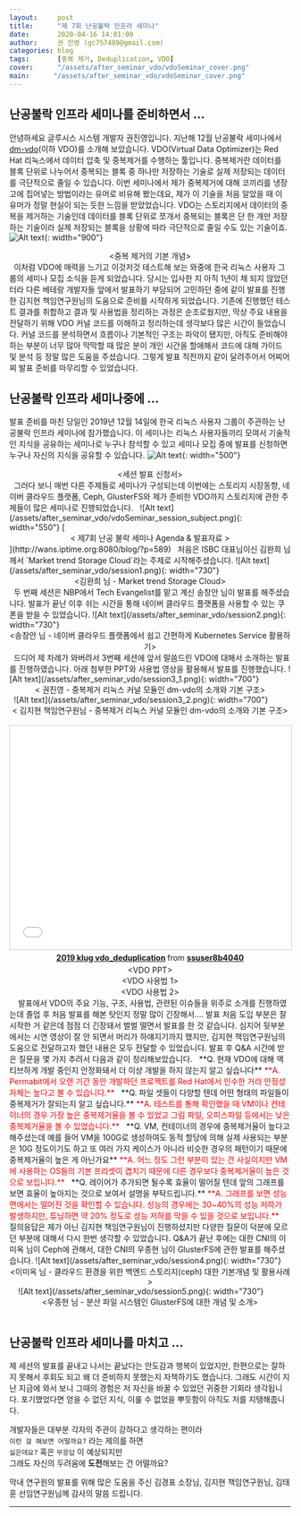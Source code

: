 ```yaml
---
layout:     post
title:      "제 7회 난공불락 인프라 세미나"
date:       2020-04-16 14:01:00
author:     권 진영 (gc757489@gmail.com)
categories: blog
tags:       [중복 제거, Deduplication, VDO]
cover:      "/assets/after_seminar_vdo/vdoSeminar_cover.png"
main:      "/assets/after_seminar_vdo/vdoSeminar_cover.png"
---
```


## 난공불락 인프라 세미나를 준비하면서 ...
안녕하세요 글루시스 시스템 개발자 권진영입니다. 지난해 12월 난공불락 세미나에서 [dm-vdo](https://github.com/dm-vdo)(이하 VDO)를 소개해 보았습니다. VDO(Virtual Data Optimizer)는 Red Hat 리눅스에서 데이터 압축 및 중복제거를 수행하는 툴입니다. 중복제거란 데이터를 블록 단위로 나누어서 중복되는 블록 중 하나만 저장하는 기술로 실제 저장되는 데이터를 극단적으로 줄일 수 있습니다.
이번 세미나에서 제가 중복제거에 대해 코끼리를 냉장고에 집어넣는 방법이라는 유머로 비유해 봤는데요, 제가 이 기술을 처음 알았을 때 이 유머가 정말 현실이 되는 듯한 느낌을 받았었습니다.
VDO는 스토리지에서 데이터의 중복을 제거하는 기술인데 데이터를 블록 단위로 쪼개서 중복되는 블록은 단 한 개만 저장하는 기술이라 실제 저장되는 블록을 상황에 따라 극단적으로 줄일 수도 있는 기술이죠.  
![Alt text](/assets/after_seminar_vdo/vdoSeminar_concept.png){: width="900"}
<center>&#60;중복 제거의 기본 개념&#62;</center>  
&nbsp;  
이처럼 VDO에 매력을 느기고 이것저것 테스트해 보는 와중에 한국 리눅스 사용자 그룹의 세미나 모집 소식을 듣게 되었습니다.
당시는 입사한 지 아직 1년이 채 되지 않았던 터라 다른 베테랑 개발자들 앞에서 발표하기 부담되어 고민하던 중에 같이 발표를 진행한 김지현 책임연구원님의 도움으로 준비를 시작하게 되었습니다. 
기존에 진행했던 테스트 결과를 취합하고 결과 및 사용법을 정리하는 과정은 순조로웠지만, 막상 주요 내용을 전달하기 위해 VDO 커널 코드를 이해하고 정리하는데 생각보다 많은 시간이 들었습니다.
커널 코드를 분석하면서 흐름이나 기본적인 구조는 파악이 됐지만, 아직도 준비해야 하는 부분이 너무 많아 막막할 때 많은 분이 개인 시간을 할애해서 코드에 대해 가이드 및 분석 등 정말 많은 도움을 주셨습니다.
그렇게 발표 직전까지 같이 달려주어서 어찌어찌 발표 준비를 마무리할 수 있었습니다. 

## 난공불락 인프라 세미나중에 ...
발표 준비를 마친 당일인 2019년 12월 14일에 한국 리눅스 사용자 그룹이 주관하는 난공불락 인프라 세미나에 참가했습니다.
이 세미나는 리눅스 사용자들끼리 모여서 기술적인 지식을 공유하는 세미나로 누구나 참석할 수 있고 세미나 모집 중에 발표를 신청하면 누구나 자신의 지식을 공유할 수 있습니다.
![Alt text](/assets/after_seminar_vdo/vdoSeminar_session_form.png){: width="500"}
<center>&#60;세션 발표 신청서&#62;</center>  
&nbsp;  
그러다 보니 매번 다른 주제들로 세미나가 구성되는데 이번에는 스토리지 시장동향, 네이버 클라우드 플랫폼, Ceph, GlusterFS와 제가 준비한 VDO까지 스토리지에 관한 주제들이 많은 세미나로 진행되었습니다.
&nbsp;  
![Alt text](/assets/after_seminar_vdo/vdoSeminar_session_subject.png){: width="550"}
[<center>&#60; 제7회 난공 불락 세미나 Agenda & 발표자료 &#62;</center>](http://wans.iptime.org:8080/blog/?p=589)  
&nbsp;  
처음은 ISBC 대표님이신 김완희 님께서 `Market trend Storage Cloud`라는 주제로 시작해주셨습니다.
![Alt text](/assets/after_seminar_vdo/session1.png){: width="730"}
<center>&#60;김완희 님 - Market trend Storage Cloud&#62;</center>  
&nbsp;  
두 번째 세션은 NBP에서 Tech Evangelist를 맡고 계신 송창안 님이 발표를 해주셨습니다. 발표가 끝난 이후 쉬는 시간을 통해 네이버 클라우드 플랫폼을 사용할 수 있는 쿠폰을 받을 수 있었습니다.
![Alt text](/assets/after_seminar_vdo/session2.png){: width="730"}
<center>&#60;송창안 님 - 네이버 클라우드 플랫폼에서 쉽고 간편하게 Kubernetes Service 활용하기&#62;</center>  
&nbsp;  
드디어 제 차례가 와버려서 3번째 세션에 앞서 말씀드린 VDO에 대해서 소개하는 발표를 진행하였습니다.
아래 첨부한 PPT와 사용법 영상을 활용해서 발표를 진행했습니다.
![Alt text](/assets/after_seminar_vdo/session3_1.png){: width="700"}
<center>&#60; 권진영 - 중복제거 리눅스 커널 모듈인 dm-vdo의 소개와 기본 구조&#62;</center>  
&nbsp;  
![Alt text](/assets/after_seminar_vdo/session3_2.png){: width="700"}
<center>&#60; 김지현 책임연구원님 - 중복제거 리눅스 커널 모듈인 dm-vdo의 소개와 기본 구조&#62;</center>  
&nbsp;  
<center><iframe src="//www.slideshare.net/slideshow/embed_code/key/2MPGSylcAnoGZz" width="700" height="400" frameborder="0" marginwidth="0" marginheight="0" scrolling="no" style="border:1px solid #CCC; border-width:1px; margin-bottom:5px; max-width: 100%;" allowfullscreen> </iframe> <div style="margin-bottom:5px"> <strong> <a href="//www.slideshare.net/secret/2MPGSylcAnoGZz" title="2019 klug vdo_deduplication" target="_blank">2019 klug vdo_deduplication</a> </strong> from <strong><a href="https://www.slideshare.net/ssuser8b4040" target="_blank">ssuser8b4040</a></strong> </div></center>
<center>&#60;VDO PPT&#62;</center>  
<center><script id="asciicast-sscQMnUKOYZFR8wJDQZEJ3l2E" src="https://asciinema.org/a/sscQMnUKOYZFR8wJDQZEJ3l2E.js" async data-size="small" data-cols="95" data-rows="20" ></script></center>
<center>&#60;VDO 사용법 1&#62;</center>  
<center><script id="asciicast-pHmk7IbPP3zt0vaWK6AShdPF4" src="https://asciinema.org/a/pHmk7IbPP3zt0vaWK6AShdPF4.js" async data-size="small" data-cols="95" data-rows="20" ></script></center>
<center>&#60;VDO 사용법 2&#62;</center>  
&nbsp;  
&nbsp;  
발표에서 VDO의 주요 기능, 구조, 사용법, 관련된 이슈들을 위주로 소개를 진행하였는데 졸업 후 처음 발표를 해본 탓인지 정말 많이 긴장해서.... 발표 처음 도입 부분은 잘 시작한 거 같은데 점점 더 긴장돼서 벌벌 떨면서 발표를 한 것 같습니다.
심지어 뒷부분에서는 시연 영상이 잘 안 되면서 머리가 하얘지기까지 했지만, 김지현 책임연구원님의 도움으로 전달하고자 했던 내용은 모두 전달할 수 있었습니다.
발표 후 Q&A 시간에 받은 질문을 몇 가지 추려서 다음과 같이 정리해보았습니다.  
&nbsp;  
**Q. 현재 VDO에 대해 액티브하게 개발 중인지 안정화돼서 더 이상 개발을 하지 않는지 알고 싶습니다**  
<span style="color:red">**A. Permabit에서 오랜 기간 동안 개발하던 프로젝트를 Red Hat에서 인수한 거라 안정성 자체는 높다고 볼 수 있습니다.**  </span>  
&nbsp;  
**Q. 파일 셋들이 다양할 텐데 어떤 형태의 파일들이 중복제거가 잘되는지 알고 싶습니다.**  
<span style="color:red">**A. 테스트를 통해 확인했을 때 VM이나 컨테이너의 경우 가장 높은 중복제거율을 볼 수 있었고 그림 파일, 오피스파일 등에서는 낮은 중복제거율을 볼 수 있었습니다.**  </span>  
&nbsp;  
**Q. VM, 컨테이너의 경우에 중복제거율이 높다고 해주셨는데 예를 들어 VM을 100G로 생성하여도 동적 할당에 의해 실제 사용되는 부분은 10G 정도이기도 하고 또 여러 가지 케이스가 아니라 비슷한 경우의 패턴이기 때문에 중복제거율이 높은 게 아닌가요**  
<span style="color:red">**A. 어느 정도 그런 부분이 있는 건 사실이지만 VM에 사용하는 OS들의 기본 프리셋이 겹치기 때문에 다른 경우보다 중복제거율이 높은 것으로 보입니다.**  </span>  
&nbsp;  
**Q. 레이어가 추가되면 될수록 효율이 떨어질 텐데 앞의 그래프를 보면 효율이 높아지는 것으로 보여서 설명을 부탁드립니다.**  
<span style="color:red">**A. 그래프를 보면 성능 면에서는 떨어진 것을 확인할 수 있습니다. 성능의 경우에는 30~40%의 성능 저하가 발생하지만, 튜닝하면 약 20% 정도로 성능 저하를 막을 수 있을 것으로 보입니다.**  </span>  
&nbsp;  
질의응답은 제가 아닌 김지현 책임연구원님이 진행하셨지만 다양한 질문이 덕분에 모르던 부분에 대해서 다시 한번 생각할 수 있었습니다.
Q&A가 끝난 후에는 대한 CNI의 이미옥 님이 Ceph에 관해서, 대한 CNI의 우종현 님이 GlusterFS에 관한 발표를 해주셨습니다.
![Alt text](/assets/after_seminar_vdo/session4.png){: width="730"}
<center>&#60;이미옥 님 - 클라우드 환경을 위한 백엔드 스토리지(ceph) 대한 기본개념 및 활용사례&#62;</center>  
&nbsp;  
&nbsp;  
![Alt text](/assets/after_seminar_vdo/session5.png){: width="730"}
<center>&#60;우종현 님 - 분산 파일 시스템인 GlusterFS에 대한 개념 및 소개&#62;</center>  
&nbsp;  

## 난공불락 인프라 세미나를 마치고 ...
제 세션의 발표를 끝내고 나서는 끝났다는 안도감과 행복이 있었지만, 한편으로는 잘하지 못해서 후회도 되고 왜 더 준비하지 못했는지 자책하기도 했습니다.
그래도 시간이 지난 지금에 와서 보니 그때의 경험은 저 자신을 바꿀 수 있었던 귀중한 기회라 생각됩니다.
포기했었다면 얻을 수 없던 지식, 이룰 수 없었을 뿌듯함이 아직도 저를 지탱해줍니다.

개발자들은 대부분 각자의 주관이 강하다고 생각하는 편이라  
`이런 걸 해보면 어떨까요?` 라는 제의를 하면  
`싫은데요?` 혹은 `무응답` 이 예상되지만  
그래도 자신의 두려움에 **도전**해보는 건 어떨까요?

막내 연구원의 발표를 위해 많은 도움을 주신 김경표 소장님, 김지현 책임연구원님, 김태훈 선임연구원님께 감사의 말씀 드립니다.

- - -
